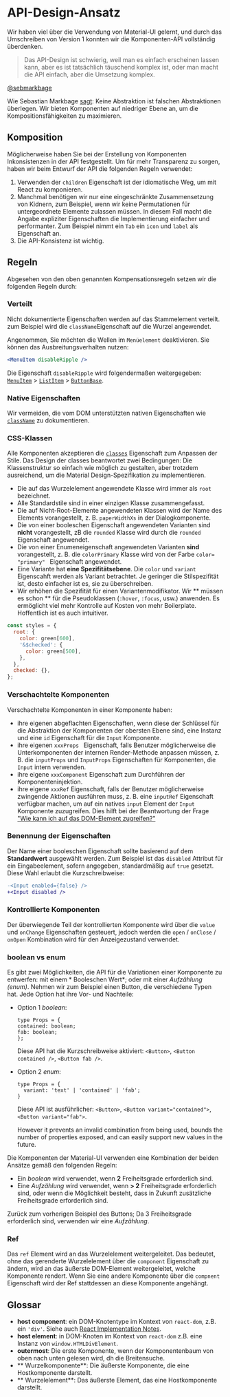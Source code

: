 # API-Design-Ansatz

<p class="description">Wir haben viel über die Verwendung von Material-UI gelernt, und durch das Umschreiben von Version 1 konnten wir die Komponenten-API vollständig überdenken.</p>

> Das API-Design ist schwierig, weil man es einfach erscheinen lassen kann, aber es ist tatsächlich täuschend komplex ist, oder man macht die API einfach, aber die Umsetzung komplex.

[@sebmarkbage](https://twitter.com/sebmarkbage/status/728433349337841665)

Wie Sebastian Markbage [sagt](https://2014.jsconf.eu/speakers/sebastian-markbage-minimal-api-surface-area-learning-patterns-instead-of-frameworks.html): Keine Abstraktion ist falschen Abstraktionen überlegen. Wir bieten Komponenten auf niedriger Ebene an, um die Kompositionsfähigkeiten zu maximieren.

## Komposition

Möglicherweise haben Sie bei der Erstellung von Komponenten Inkonsistenzen in der API festgestellt. Um für mehr Transparenz zu sorgen, haben wir beim Entwurf der API die folgenden Regeln verwendet:

1. Verwenden der `children` Eigenschaft ist der idiomatische Weg, um mit React zu komponieren.
2. Manchmal benötigen wir nur eine eingeschränkte Zusammensetzung von Kidnern, zum Beispiel, wenn wir keine Permutationen für untergeordnete Elemente zulassen müssen. In diesem Fall macht die Angabe expliziter Eigenschaften die Implementierung einfacher und performanter. Zum Beispiel nimmt ein `Tab` ein `icon` und `label` als Eigenschaft an.
3. Die API-Konsistenz ist wichtig.

## Regeln

Abgesehen von den oben genannten Kompensationsregeln setzen wir die folgenden Regeln durch:

### Verteilt

Nicht dokumentierte Eigenschaften werden auf das Stammelement verteilt. zum Beispiel wird die `className`Eigenschaft auf die Wurzel angewendet.

Angenommen, Sie möchten die Wellen im `Menüelement` deaktivieren. Sie können das Ausbreitungsverhalten nutzen:

```jsx
<MenuItem disableRipple />
```

Die Eigenschaft `disableRipple` wird folgendermaßen weitergegeben: [`MenuItem`](/api/menu-item/) > [`ListItem`](/api/list-item/) > [`ButtonBase`](/api/button-base/).

### Native Eigenschaften

Wir vermeiden, die vom DOM unterstützten nativen Eigenschaften wie [`className`](/customization/components/#overriding-styles-with-class-names) zu dokumentieren.

### CSS-Klassen

Alle Komponenten akzeptieren die [`classes`](/customization/components/#overriding-styles-with-classes) Eigenschaft zum Anpassen der Stile. Das Design der classes beantwortet zwei Bedingungen: Die Klassenstruktur so einfach wie möglich zu gestalten, aber trotzdem ausreichend, um die Material Design-Spezifikation zu implementieren.

- Die auf das Wurzelelement angewendete Klasse wird immer als `root` bezeichnet.
- Alle Standardstile sind in einer einzigen Klasse zusammengefasst.
- Die auf Nicht-Root-Elemente angewendeten Klassen wird der Name des Elements vorangestellt, z. B. `paperWidthXs` in der Dialogkomponente.
- Die von einer booleschen Eigenschaft angewendeten Varianten sind **nicht** vorangestellt, zB die `rounded` Klasse wird durch die `rounded` Eigenschaft angewendet.
- Die von einer Enumeneigenschaft angewendeten Varianten **sind** vorangestellt, z. B. die `colorPrimary` Klasse wird von der Farbe `color= "primary" ` Eigenschaft angewendet.
- Eine Variante hat **eine Spezifitätsebene**. Die `color` und `variant` Eigenscahft werden als Variant betrachtet. Je geringer die Stilspezifität ist, desto einfacher ist es, sie zu überschreiben.
- Wir erhöhen die Spezifität für einen Variantenmodifikator. Wir ** müssen es schon ** für die Pseudoklassen (`:hover`, `:focus`, usw.) anwenden. Es ermöglicht viel mehr Kontrolle auf Kosten von mehr Boilerplate. Hoffentlich ist es auch intuitiver.

```js
const styles = {
  root: {
    color: green[600],
    '&$checked': {
      color: green[500],
    },
  },
  checked: {},
};
```

### Verschachtelte Komponenten

Verschachtelte Komponenten in einer Komponente haben:

- ihre eigenen abgeflachten Eigenschaften, wenn diese der Schlüssel für die Abstraktion der Komponenten der obersten Ebene sind, eine Instanz und eine `id` Eigenschaft für die `Input` Komponente.
- ihre eigenen `xxxProps ` Eigenschaft, falls Benutzer möglicherweise die Unterkomponenten der internen Render-Methode anpassen müssen, z. B. die `inputProps` und `InputProps` Eigenschaften für Komponenten, die `Input` intern verwenden.
- ihre eigene `xxxComponent` Eigenschaft zum Durchführen der Komponenteninjektion.
- ihre eigene `xxxRef` Eigenschaft, falls der Benutzer möglicherweise zwingende Aktionen ausführen muss, z. B. eine `inputRef` Eigenschaft verfügbar machen, um auf ein natives `input` Element der `Input` Komponente zuzugreifen. Dies hilft bei der Beantwortung der Frage ["Wie kann ich auf das DOM-Element zugreifen?"](/getting-started/faq/#how-can-i-access-the-dom-element)

### Benennung der Eigenschaften

Der Name einer booleschen Eigenschaft sollte basierend auf dem **Standardwert** ausgewählt werden. Zum Beispiel ist das `disabled` Attribut für ein Eingabeelement, sofern angegeben, standardmäßig auf `true` gesetzt. Diese Wahl erlaubt die Kurzschreibweise:

```diff
-<Input enabled={false} />
+<Input disabled />
```

### Kontrollierte Komponenten

Der überwiegende Teil der kontrollierten Komponente wird über die `value` und `onChange` Eigenschaften gesteuert, jedoch werden die `open` / `onClose` / `onOpen` Kombination wird für den Anzeigezustand verwendet.

### boolean vs enum

Es gibt zwei Möglichkeiten, die API für die Variationen einer Komponente zu entwerfen: mit einem * Booleschen Wert*; oder mit einer *Aufzählung (enum)*. Nehmen wir zum Beispiel einen Button, die verschiedene Typen hat. Jede Option hat ihre Vor- und Nachteile:

- Option 1 *boolean*:
    
    ```tsx
    type Props = {
    contained: boolean;
    fab: boolean;
    };
    ```
    
    Diese API hat die Kurzschreibweise aktiviert: `<Button>`, `<Button contained />`, `<Button fab />`.

- Option 2 *enum*:
    
    ```tsx
    type Props = {
      variant: 'text' | 'contained' | 'fab';
    }
    ```
    
    Diese API ist ausführlicher: `<Button>`, `<Button variant="contained">`, `<Button variant="fab">`.
    
    However it prevents an invalid combination from being used, bounds the number of properties exposed, and can easily support new values in the future.

Die Komponenten der Material-UI verwenden eine Kombination der beiden Ansätze gemäß den folgenden Regeln:

- Ein *boolean* wird verwendet, wenn **2** Freiheitsgrade erforderlich sind.
- Eine *Aufzählung* wird verwendet, wenn **> 2** Freiheitsgrade erforderlich sind, oder wenn die Möglichkeit besteht, dass in Zukunft zusätzliche Freiheitsgrade erforderlich sind.

Zurück zum vorherigen Beispiel des Buttons; Da 3 Freiheitsgrade erforderlich sind, verwenden wir eine *Aufzählung*.

### Ref

Das `ref` Element wird an das Wurzelelement weitergeleitet. Das bedeutet, ohne das gerenderte Wurzelelement über die `component` Eigenschaft zu ändern, wird an das äußerste DOM-Element weitergeleitet, welche Komponente rendert. Wenn Sie eine andere Komponente über die `compnent` Eigenschaft wird der Ref stattdessen an diese Komponente angehängt.

## Glossar

- **host component**: ein DOM-Knotentype im Kontext von `react-dom`, z.B. ein `'div'`. Siehe auch [React Implementation Notes](https://reactjs.org/web-app/implementation-notes.html#mounting-host-elements).
- **host element**: in DOM-Knoten im Kontext von `react-dom` z.B. eine Instanz von `window.HTMLDivElement`.
- **outermost**: Die erste Komponente, wenn der Komponentenbaum von oben nach unten gelesen wird, dh die Breitensuche.
- ** Wurzelkomponente**: Die äußerste Komponente, die eine Hostkomponente darstellt.
- ** Wurzelelement**: Das äußerste Element, das eine Hostkomponente darstellt.